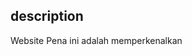 ## description
<!-- Website PENA ini adalah memperkenalkan sekaligus media penyebaran informasi aktifitas Programing, Engineering Networking Adhi Guna. -->
Website Pena ini adalah memperkenalkan